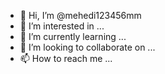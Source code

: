 - 👋 Hi, I’m @mehedi123456mm
- 👀 I’m interested in ...
- 🌱 I’m currently learning ...
- 💞️ I’m looking to collaborate on ...
- 📫 How to reach me ...

<!---
mehedi123456mm/mehedi123456mm is a ✨ special ✨ repository because its `README.md` (this file) appears on your GitHub profile.
You can click the Preview link to take a look at your changes.
--->

